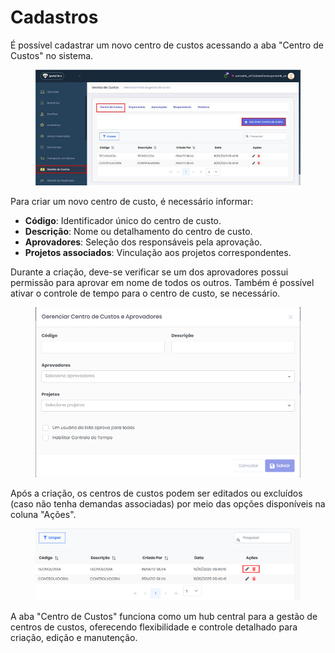 # Cadastros

É possível cadastrar um novo centro de custos acessando a aba "Centro de Custos" no sistema.

<figure><img src="../.gitbook/assets/image (151).png" alt=""><figcaption></figcaption></figure>

Para criar um novo centro de custo, é necessário informar:

* **Código**: Identificador único do centro de custo.
* **Descrição**: Nome ou detalhamento do centro de custo.
* **Aprovadores**: Seleção dos responsáveis pela aprovação.
* **Projetos associados**: Vinculação aos projetos correspondentes.

Durante a criação, deve-se verificar se um dos aprovadores possui permissão para aprovar em nome de todos os outros. Também é possível ativar o controle de tempo para o centro de custo, se necessário.

<figure><img src="../.gitbook/assets/image (152).png" alt=""><figcaption></figcaption></figure>

Após a criação, os centros de custos podem ser editados ou excluídos (caso não tenha demandas associadas) por meio das opções disponíveis na coluna "Ações".

<figure><img src="../.gitbook/assets/image (153).png" alt=""><figcaption></figcaption></figure>

A aba "Centro de Custos" funciona como um hub central para a gestão de centros de custos, oferecendo flexibilidade e controle detalhado para criação, edição e manutenção.
